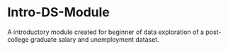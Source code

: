 # Intro-DS-Module
A introductory module created for beginner of data exploration of a post-college graduate salary and unemployment dataset.
